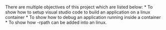 There are multiple objectives of this project which are listed below:
    * To show how to setup visual studio code to build an application on a linux container
    * To show how to debug an application running inside a container
    * To show how -rpath can be added into an linux. 